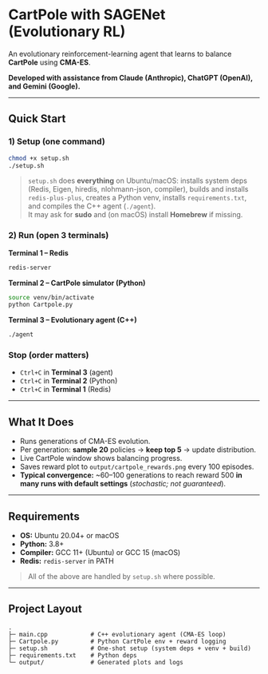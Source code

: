 # CartPole with SAGENet (Evolutionary RL)

An evolutionary reinforcement-learning agent that learns to balance **CartPole** using **CMA-ES**.

**Developed with assistance from Claude (Anthropic), ChatGPT (OpenAI), and Gemini (Google).**

---

## Quick Start

### 1) Setup (one command)

```bash
chmod +x setup.sh
./setup.sh
```

> `setup.sh` does **everything** on Ubuntu/macOS: installs system deps (Redis, Eigen, hiredis, nlohmann-json, compiler), builds and installs `redis-plus-plus`, creates a Python venv, installs `requirements.txt`, and compiles the C++ agent (`./agent`).  
> It may ask for **sudo** and (on macOS) install **Homebrew** if missing.

### 2) Run (open 3 terminals)

**Terminal 1 – Redis**
```bash
redis-server
```

**Terminal 2 – CartPole simulator (Python)**
```bash
source venv/bin/activate
python Cartpole.py
```

**Terminal 3 – Evolutionary agent (C++)**
```bash
./agent
```

### Stop (order matters)

- `Ctrl+C` in **Terminal 3** (agent)  
- `Ctrl+C` in **Terminal 2** (Python)  
- `Ctrl+C` in **Terminal 1** (Redis)

---

## What It Does

- Runs generations of CMA-ES evolution.  
- Per generation: **sample 20** policies → **keep top 5** → update distribution.  
- Live CartPole window shows balancing progress.  
- Saves reward plot to `output/cartpole_rewards.png` every 100 episodes.  
- **Typical convergence:** ~60–100 generations to reach reward 500 **in many runs with default settings** (*stochastic; not guaranteed*).

---

## Requirements

- **OS:** Ubuntu 20.04+ or macOS  
- **Python:** 3.8+  
- **Compiler:** GCC 11+ (Ubuntu) or GCC 15 (macOS)  
- **Redis:** `redis-server` in PATH  

> All of the above are handled by `setup.sh` where possible.

---

## Project Layout

```
.
├─ main.cpp            # C++ evolutionary agent (CMA-ES loop)
├─ Cartpole.py         # Python CartPole env + reward logging
├─ setup.sh            # One-shot setup (system deps + venv + build)
├─ requirements.txt    # Python deps
└─ output/             # Generated plots and logs
```
